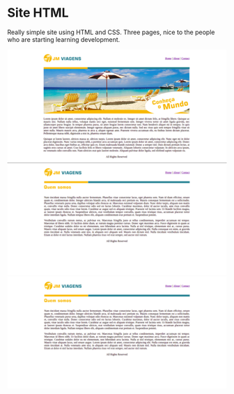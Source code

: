 # Site HTML
Really simple site using HTML and CSS. 
Three pages, nice to the people who are starting learning development. 

![Home Page](img/1.png)
![About Page](img/2.png)
![Contact PAge](img/3.png)